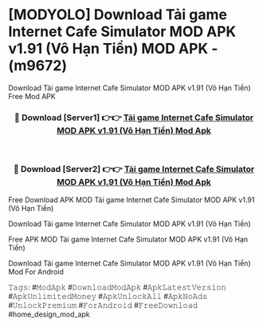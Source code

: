 # [MODYOLO] Download Tải game Internet Cafe Simulator MOD APK v1.91 (Vô Hạn Tiền) MOD APK - (m9672)
Download Tải game Internet Cafe Simulator MOD APK v1.91 (Vô Hạn Tiền) Free Mod APK

<div align="center">
<h3>🔴 Download [Server1] 👉👉 <a href="https://apk-comot.site?title=Tải_game_Internet_Cafe_Simulator_MOD_APK_v1.91_(Vô_Hạn_Tiền)">Tải game Internet Cafe Simulator MOD APK v1.91 (Vô Hạn Tiền) Mod Apk</a></h3><br>

<h3>🔴 Download [Server2] 👉👉 <a href="https://apk-comot.site?title=Tải_game_Internet_Cafe_Simulator_MOD_APK_v1.91_(Vô_Hạn_Tiền)">Tải game Internet Cafe Simulator MOD APK v1.91 (Vô Hạn Tiền) Mod Apk</a></h3>
</div>


Free Download APK MOD Tải game Internet Cafe Simulator MOD APK v1.91 (Vô Hạn Tiền)

Download Tải game Internet Cafe Simulator MOD APK v1.91 (Vô Hạn Tiền) 

Free APK MOD Tải game Internet Cafe Simulator MOD APK v1.91 (Vô Hạn Tiền) 

Download Tải game Internet Cafe Simulator MOD APK v1.91 (Vô Hạn Tiền) Mod For Android

𝚃𝚊𝚐𝚜: #𝙼𝚘𝚍𝙰𝚙𝚔 #𝙳𝚘𝚠𝚗𝚕𝚘𝚊𝚍𝙼𝚘𝚍𝙰𝚙𝚔 #𝙰𝚙𝚔𝙻𝚊𝚝𝚎𝚜𝚝𝚅𝚎𝚛𝚜𝚒𝚘𝚗 #𝙰𝚙𝚔𝚄𝚗𝚕𝚒𝚖𝚒𝚝𝚎𝚍𝙼𝚘𝚗𝚎𝚢 #𝙰𝚙𝚔𝚄𝚗𝚕𝚘𝚌𝚔𝙰𝚕𝚕 #𝙰𝚙𝚔𝙽𝚘𝙰𝚍𝚜 #𝚄𝚗𝚕𝚘𝚌𝚔𝙿𝚛𝚎𝚖𝚒𝚞𝚖 #𝙵𝚘𝚛𝙰𝚗𝚍𝚛𝚘𝚒𝚍 #𝙵𝚛𝚎𝚎𝙳𝚘𝚠𝚗𝚕𝚘𝚊𝚍 #home_design_mod_apk